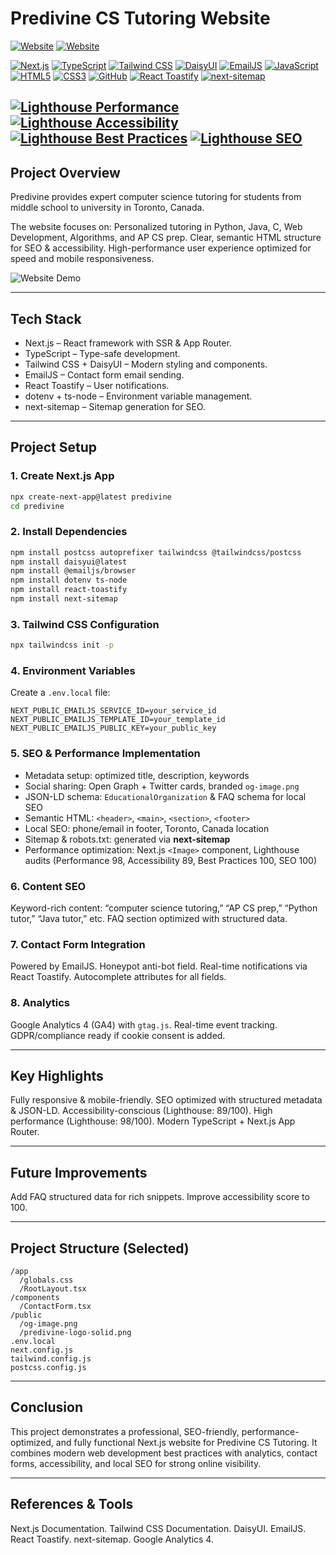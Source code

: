 # Predivine CS Tutoring Website

[![Website](https://img.shields.io/badge/Website-predivine.com-blue)](https://predivine.com) [![Website](https://img.shields.io/badge/Website-www.predivine.com-blue)](https://www.predivine.com)

[![Next.js](https://img.shields.io/badge/Next.js-black?logo=next.js)](https://nextjs.org/) [![TypeScript](https://img.shields.io/badge/TypeScript-blue?logo=typescript)](https://www.typescriptlang.org/) [![Tailwind CSS](https://img.shields.io/badge/Tailwind_CSS-blue?logo=tailwind-css)](https://tailwindcss.com/) [![DaisyUI](https://img.shields.io/badge/DaisyUI-purple)](https://daisyui.com/) [![EmailJS](https://img.shields.io/badge/EmailJS-orange)](https://www.emailjs.com/) [![JavaScript](https://img.shields.io/badge/JavaScript-yellow?logo=javascript)](https://www.javascript.com/) [![HTML5](https://img.shields.io/badge/HTML5-orange?logo=html5)](https://developer.mozilla.org/en-US/docs/Web/HTML) [![CSS3](https://img.shields.io/badge/CSS3-blue?logo=css3)](https://developer.mozilla.org/en-US/docs/Web/CSS) [![GitHub](https://img.shields.io/badge/GitHub-black?logo=github)](https://github.com/)
[![React Toastify](https://img.shields.io/badge/React_Toastify-pink)](https://fkhadra.github.io/react-toastify/) [![next-sitemap](https://img.shields.io/badge/Next_Sitemap-green)](https://www.npmjs.com/package/next-sitemap)

## [![Lighthouse Performance](https://img.shields.io/badge/Performance-98-green)]() [![Lighthouse Accessibility](https://img.shields.io/badge/Accessibility-89-yellow)]() [![Lighthouse Best Practices](https://img.shields.io/badge/Best_Practices-100-green)]() [![Lighthouse SEO](https://img.shields.io/badge/SEO-100-green)]()

## Project Overview

Predivine provides expert computer science tutoring for students from middle school to university in Toronto, Canada.

The website focuses on: Personalized tutoring in Python, Java, C, Web Development, Algorithms, and AP CS prep. Clear, semantic HTML structure for SEO & accessibility. High-performance user experience optimized for speed and mobile responsiveness.

![Website Demo](./public/demo.gif)

---

## Tech Stack

- Next.js – React framework with SSR & App Router.
- TypeScript – Type-safe development.
- Tailwind CSS + DaisyUI – Modern styling and components.
- EmailJS – Contact form email sending.
- React Toastify – User notifications.
- dotenv + ts-node – Environment variable management.
- next-sitemap – Sitemap generation for SEO.

---

## Project Setup

### 1. Create Next.js App

```bash
npx create-next-app@latest predivine
cd predivine
```

### 2. Install Dependencies

```bash
npm install postcss autoprefixer tailwindcss @tailwindcss/postcss
npm install daisyui@latest
npm install @emailjs/browser
npm install dotenv ts-node
npm install react-toastify
npm install next-sitemap
```

### 3. Tailwind CSS Configuration

```bash
npx tailwindcss init -p
```

### 4. Environment Variables

Create a `.env.local` file:

```env
NEXT_PUBLIC_EMAILJS_SERVICE_ID=your_service_id
NEXT_PUBLIC_EMAILJS_TEMPLATE_ID=your_template_id
NEXT_PUBLIC_EMAILJS_PUBLIC_KEY=your_public_key
```

### 5. SEO & Performance Implementation

- Metadata setup: optimized title, description, keywords
- Social sharing: Open Graph + Twitter cards, branded `og-image.png`
- JSON-LD schema: `EducationalOrganization` & FAQ schema for local SEO
- Semantic HTML: `<header>`, `<main>`, `<section>`, `<footer>`
- Local SEO: phone/email in footer, Toronto, Canada location
- Sitemap & robots.txt: generated via **next-sitemap**
- Performance optimization: Next.js `<Image>` component, Lighthouse audits (Performance 98, Accessibility 89, Best Practices 100, SEO 100)

### 6. Content SEO

Keyword-rich content: “computer science tutoring,” “AP CS prep,” “Python tutor,” “Java tutor,” etc. FAQ section optimized with structured data.

### 7. Contact Form Integration

Powered by EmailJS. Honeypot anti-bot field. Real-time notifications via React Toastify. Autocomplete attributes for all fields.

### 8. Analytics

Google Analytics 4 (GA4) with `gtag.js`. Real-time event tracking. GDPR/compliance ready if cookie consent is added.

---

## Key Highlights

Fully responsive & mobile-friendly.
SEO optimized with structured metadata & JSON-LD.
Accessibility-conscious (Lighthouse: 89/100).
High performance (Lighthouse: 98/100).
Modern TypeScript + Next.js App Router.

---

## Future Improvements

Add FAQ structured data for rich snippets. Improve accessibility score to 100.

---

## Project Structure (Selected)

```
/app
  /globals.css
  /RootLayout.tsx
/components
  /ContactForm.tsx
/public
  /og-image.png
  /predivine-logo-solid.png
.env.local
next.config.js
tailwind.config.js
postcss.config.js
```

---

## Conclusion

This project demonstrates a professional, SEO-friendly, performance-optimized, and fully functional Next.js website for Predivine CS Tutoring. It combines modern web development best practices with analytics, contact forms, accessibility, and local SEO for strong online visibility.

---

## References & Tools

Next.js Documentation. Tailwind CSS Documentation. DaisyUI. EmailJS. React Toastify. next-sitemap. Google Analytics 4.
